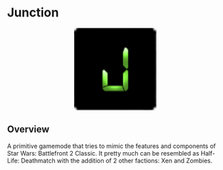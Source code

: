 # Junction

<p align="center">
  <img width="192" height="192" src="content/materials/junction.png">
</p>

## Overview
A primitive gamemode that tries to mimic the features and components of Star Wars: Battlefront 2 Classic. It pretty much can be resembled as Half-Life: Deathmatch with the addition of 2 other factions: Xen and Zombies.